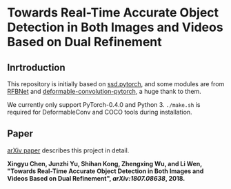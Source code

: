 # Towards Real-Time Accurate Object Detection in Both Images and Videos Based on Dual Refinement

## Inrtroduction
This repository is initially based on [ssd.pytorch](https://github.com/amdegroot/ssd.pytorch), and some modules are from [RFBNet](https://github.com/ruinmessi/RFBNet) and [deformable-convolution-pytorch](https://github.com/1zb/deformable-convolution-pytorch), a huge thank to them.

We currently only support PyTorch-0.4.0 and Python 3. `./make.sh` is required for DeformableConv and COCO tools during installation.

## Paper

[arXiv paper](https://arxiv.org/abs/1807.08638) describes this project in detail.

**Xingyu Chen, Junzhi Yu, Shihan Kong, Zhengxing Wu, and Li Wen, "Towards Real-Time Accurate Object Detection in Both Images and Videos Based on Dual Refinement", *arXiv:1807.08638*, 2018.**
